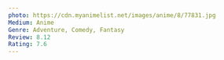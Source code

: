 ```yaml
---
photo: https://cdn.myanimelist.net/images/anime/8/77831.jpg
Medium: Anime
Genre: Adventure, Comedy, Fantasy
Review: 8.12
Rating: 7.6
---
```

